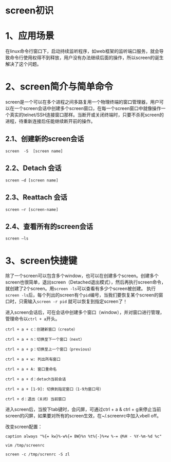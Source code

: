 # screen初识

# 1、应用场景

在linux命令行窗口下，启动持续监听程序，如web框架的监听端口服务，就会导致命令行使用权得不到释放，用户没有办法继续后面的操作，所以screen的诞生解决了这个问题。



# 2、screen简介与简单命令

screen是一个可以在多个进程之间多路复用一个物理终端的窗口管理器，用户可以在一个screen会话中创建多个screen窗口，在每一个screen窗口中就像操作一个真实的telnet/SSH连接窗口那样。当断开或关闭终端时，只要不杀死screen的进程，待重新连接后任能继续断开前的操作。

## 2.1、创建新的screen会话

```
screen  -S  [screen name]
```



## 2.2、Detach 会话

```
screen –d [screen name]
```



## 2.3、Reattach 会话

```
screen –r [screen-name]
```



## 2.4、查看所有的screen会话

```
screen –ls
```



# 3、screen快捷键

除了一个screen可以包含多个window，也可以在创建多个screen。创建多个screen也很简单，退出screen（Detached退出模式），然后再执行screen命令，就创建了2个screen。用`screen -ls`可以查看有多少个screen被创建。
执行`screen -ls`后，每个列出的screen有个`pid`编号，当我们要恢复某个screen的窗口时，只需输入`screen -r pid` 就可以恢复到指定screen了！

进入screen会话后，可在会话中创建多个窗口（window），并对窗口进行管理，管理命令以`ctrl + a`开头。

```
ctrl + a + c：创建新窗口（create）

ctrl + a + n：切换至下一个窗口（next）

ctrl + a + p：切换至上一个窗口（previous）

ctrl + a + w: 列出所有窗口

ctrl + a + A: 窗口重命名

ctrl + a + d：detach当前会话

ctrl + a + [1-9]: 切换到指定窗口（1-9为窗口号）

ctrl + d：退出（关闭）当前窗口
```

进入screen后，当按下tab键时，会闪屏，可通过ctrl + a & ctrl + g来停止当前screen的闪屏，如果要对所有的screen生效，在~/.screenrc中加入vbell off。

改变screen配置：

```
caption always "%{= kw}%-w%{= BW}%n %t%{-}%+w %-= @%H - %Y-%m-%d %c"

vim /tmp/screenrc

screen -c /tmp/screnrc -S zl
```
